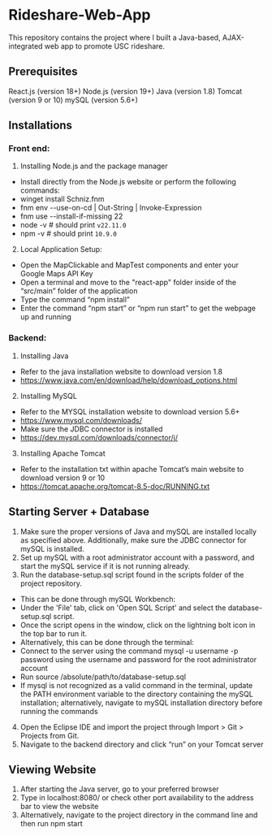 # Rideshare-Web-App
This repository contains the project where I built a Java-based, AJAX-integrated web app to promote USC rideshare.

## Prerequisites
React.js (version 18+)
Node.js (version 19+)
Java (version 1.8)
Tomcat (version 9 or 10)
mySQL (version 5.6+)

## Installations
### Front end:
1. Installing Node.js and the package manager
  - Install directly from the Node.js website or perform the following commands:
  - winget install Schniz.fnm
  - fnm env --use-on-cd | Out-String | Invoke-Expression
  - fnm use --install-if-missing 22
  - node -v # should print `v22.11.0`
  - npm -v # should print `10.9.0`
2. Local Application Setup:
  - Open the MapClickable and MapTest components and enter your Google Maps API Key
  - Open a terminal and move to the "react-app" folder inside of the “src/main” folder of the application
  - Type the command “npm install” 
  - Enter the command “npm start” or “npm run start” to get the webpage up and running

### Backend:
1. Installing Java
  - Refer to the java installation website to download version 1.8
  - https://www.java.com/en/download/help/download_options.html 
2. Installing MySQL
  - Refer to the MYSQL installation website to download version 5.6+
  - https://www.mysql.com/downloads/ 
  - Make sure the JDBC connector is installed
  - https://dev.mysql.com/downloads/connector/j/ 
3. Installing Apache Tomcat
  - Refer to the installation txt within apache Tomcat’s main website to download version 9 or 10
  - https://tomcat.apache.org/tomcat-8.5-doc/RUNNING.txt

## Starting Server + Database
1. Make sure the proper versions of Java and mySQL are installed locally as specified above. Additionally, make sure the JDBC connector for mySQL is installed. 
2. Set up mySQL with a root administrator account with a password, and start the mySQL service if it is not running already.
3. Run the database-setup.sql script found in the scripts folder of the project repository.
- This can be done through mySQL Workbench:
- Under the 'File' tab, click on 'Open SQL Script' and select the database-setup.sql script.
- Once the script opens in the window, click on the lightning bolt icon in the top bar to run it.
- Alternatively, this can be done through the terminal:
- Connect to the server using the command mysql -u username -p password using the username and password for the root administrator account
- Run source /absolute/path/to/database-setup.sql
- If mysql is not recognized as a valid command in the terminal, update the PATH environment variable to the directory containing the mySQL installation; alternatively, navigate to mySQL installation directory before running the commands
4. Open the Eclipse IDE and import the project through Import > Git > Projects from Git.
5. Navigate to the backend directory and click “run” on your Tomcat server

## Viewing Website
1. After starting the Java server, go to your preferred browser
2. Type in localhost:8080/ or check other port availability to the address bar to view the website 
3. Alternatively, navigate to the project directory in the command line and then run npm start
